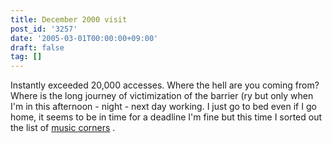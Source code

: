 ```yaml
---
title: December 2000 visit
post_id: '3257'
date: '2005-03-01T00:00:00+09:00'
draft: false
tag: []
---
```


Instantly exceeded 20,000 accesses. Where the hell are you coming from? Where is the long journey of victimization of the barrier (ry but only when I'm in this afternoon - night - next day working. I just go to bed even if I go home, it seems to be in time for a deadline I'm fine but this time I sorted out the list of [music corners](/category/products/musics) .